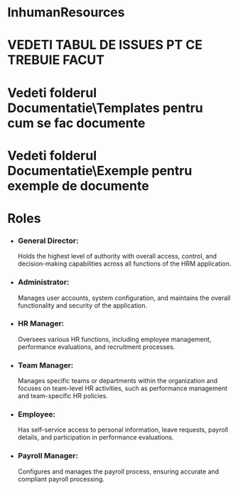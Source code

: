 # InhumanResources
# VEDETI TABUL DE ISSUES PT CE TREBUIE FACUT
# Vedeti folderul Documentatie\Templates pentru cum se fac documente
# Vedeti folderul Documentatie\Exemple pentru exemple de documente

# Roles

* ### General Director: 
    Holds the highest level of authority with overall access, control, and decision-making capabilities across all functions of the HRM application.

* ### Administrator: 
    Manages user accounts, system configuration, and maintains the overall functionality and security of the application.

* ### HR Manager:   
    Oversees various HR functions, including employee management, performance evaluations, and recruitment processes.

* ### Team Manager:
    Manages specific teams or departments within the organization and focuses on team-level HR activities, such as performance management and team-specific HR policies.

* ### Employee:
    Has self-service access to personal information, leave requests, payroll details, and participation in performance evaluations.

* ### Payroll Manager: 
    Configures and manages the payroll process, ensuring accurate and compliant payroll processing.
